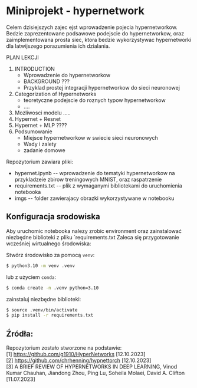# Miniprojekt - hypernetwork

Celem dzisiejszych zajec ejst wprowadzenie pojecia hypernetworkow. 
Bedzie zaprezentowane podsawowe podejscie do hypernetworkow,
oraz zaimplementowana prosta siec, ktora bedzie wykorzystywac hypernetworki dla latwijszego porazumienia ich dzialania.

PLAN LEKCJI

1. INTRODUCTION 
   - Wprowadzenie do hypernetworkow 
   - BACKGROUND ??? 
   - Przyklad prostej integracji hypernetworkow do sieci neuronowej
2. Categorization of Hypernetworks
   - teoretyczne podejscie do roznych typow hypernetworkow
   - ....
3. Mozliwosci modelu 
    ..... 
4. Hypernet + Resnet 
5. Hypernet + MLP ???? 
6. Podsumowanie
    - Miejsce hypernetworkow w swiecie sieci neuronowych
    - Wady i zalety
    - zadanie domowe

Repozytorium zawiara pliki: 
- hypernet.ipynb -- wprowadzenie do tematyki hypernetworkow na przykladzeie zbirow treningowych MNIST, oraz raspatrzenie  
- requirements.txt -- plik z wymaganymi bibliotekami do uruchomienia notebooka
- imgs -- folder zawierajacy obrazki wykorzystywane w notebooku

## Konfiguracja srodowiska

Aby uruchomic notebooka nalezy zrobic environment oraz zainstalować niezbędne biblioteki z pliku `requirements.txt
Zaleca się przygotowanie wcześniej wirtualnego środowiska:

Stwórz środowisko za pomocą `venv`:
```bash
$ python3.10 -m venv .venv
```
lub z użyciem `conda`:
```bash
$ conda create -n .venv python=3.10
```


zainstaluj niezbędne biblioteki:
```bash
$ source .venv/bin/activate
$ pip install -r requirements.txt
```


## Źródła:

Repozytorium zostało stworzone na podstawie:<br/> 
[1] https://github.com/g1910/HyperNetworks [12.10.2023]<br/>
[2] https://github.com/chrhenning/hypnettorch [12.10.2023]<br/>
[3] A BRIEF REVIEW OF HYPERNETWORKS IN DEEP LEARNING, Vinod Kumar Chauhan, Jiandong Zhou, Ping Lu, Soheila Molaei, David A. Clifton [11.07.2023]